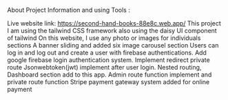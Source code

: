 About Project Information and using Tools :

Live website link: https://second-hand-books-88e8c.web.app/
This project I am using the tailwind CSS framework also using the daisy UI component of tailwind
On this website, I use any photo or images for individuals sections
A banner sliding and added six image carousel section
Users can log in and log out and create a user with firebase authentications.
Add google firebase login authentication system.
Implement redirect private route
Jsonwebtoken(jwt) implement after user login.
Nested routing, Dashboard section add to this app.
Admin route function implement and private route function
Stripe payment gateway system added for online payment
